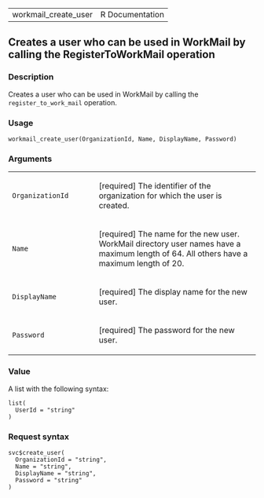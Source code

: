 <table style="width: 100%;">
<tbody>
<tr class="odd">
<td>workmail_create_user</td>
<td style="text-align: right;">R Documentation</td>
</tr>
</tbody>
</table>

## Creates a user who can be used in WorkMail by calling the RegisterToWorkMail operation

### Description

Creates a user who can be used in WorkMail by calling the
`register_to_work_mail` operation.

### Usage

    workmail_create_user(OrganizationId, Name, DisplayName, Password)

### Arguments

<table>
<colgroup>
<col style="width: 35%" />
<col style="width: 65%" />
</colgroup>
<tbody>
<tr class="odd">
<td><code
id="workmail_create_user_:_OrganizationId">OrganizationId</code></td>
<td><p>[required] The identifier of the organization for which the user
is created.</p></td>
</tr>
<tr class="even">
<td><code id="workmail_create_user_:_Name">Name</code></td>
<td><p>[required] The name for the new user. WorkMail directory user
names have a maximum length of 64. All others have a maximum length of
20.</p></td>
</tr>
<tr class="odd">
<td><code
id="workmail_create_user_:_DisplayName">DisplayName</code></td>
<td><p>[required] The display name for the new user.</p></td>
</tr>
<tr class="even">
<td><code id="workmail_create_user_:_Password">Password</code></td>
<td><p>[required] The password for the new user.</p></td>
</tr>
</tbody>
</table>

### Value

A list with the following syntax:

    list(
      UserId = "string"
    )

### Request syntax

    svc$create_user(
      OrganizationId = "string",
      Name = "string",
      DisplayName = "string",
      Password = "string"
    )
